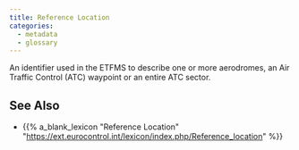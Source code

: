 ```yaml
---
title: Reference Location
categories:
  - metadata
  - glossary
---
```


An identifier used in the ETFMS to describe one or more aerodromes,
an Air Traffic Control (ATC) waypoint or an entire ATC sector.


## See Also

* {{% a_blank_lexicon "Reference Location"
      "https://ext.eurocontrol.int/lexicon/index.php/Reference_location" %}}

